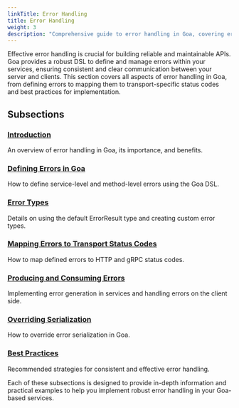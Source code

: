 ```yaml
---
linkTitle: Error Handling
title: Error Handling
weight: 3
description: "Comprehensive guide to error handling in Goa, covering error definition, transport mapping, custom error types, and best practices for building reliable APIs."
---
```


Effective error handling is crucial for building reliable and maintainable APIs.
Goa provides a robust DSL to define and manage errors within your services,
ensuring consistent and clear communication between your server and clients.
This section covers all aspects of error handling in Goa, from defining errors
to mapping them to transport-specific status codes and best practices for
implementation.

## Subsections

### [Introduction](./1-introduction)
An overview of error handling in Goa, its importance, and benefits.

### [Defining Errors in Goa](./2-defining-errors)
How to define service-level and method-level errors using the Goa DSL.

### [Error Types](./3-error-types)
Details on using the default ErrorResult type and creating custom error types.

### [Mapping Errors to Transport Status Codes](./4-mapping-errors)
How to map defined errors to HTTP and gRPC status codes.

### [Producing and Consuming Errors](./5-producing-consuming)
Implementing error generation in services and handling errors on the client side.

### [Overriding Serialization](./6-overriding-serialization)
How to override error serialization in Goa.

### [Best Practices](./7-best-practices)
Recommended strategies for consistent and effective error handling.

Each of these subsections is designed to provide in-depth information and
practical examples to help you implement robust error handling in your Goa-based
services.
